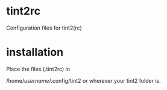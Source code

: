 tint2rc
======

Configuration files for tint2(rc)

installation 
======

Place the files (.tint2rc) in

/home/*username*/.config/tint2
or wherever your tint2 folder is.


